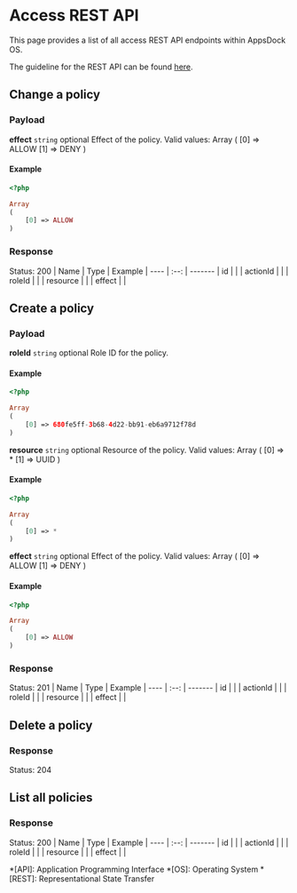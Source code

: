 # Access REST API

This page provides a list of all access REST API endpoints within AppsDock OS.

The guideline for the REST API can be found [here](../../../gettingstarted/guidelines/rest-api).

## Change a policy

### Payload
**effect** `string` optional
Effect of the policy.
Valid values: Array
(
    [0] => ALLOW
    [1] => DENY
)


#### Example
~~~php
<?php

Array
(
    [0] => ALLOW
)
~~~

### Response

Status: 200
| Name | Type | Example
| ---- | :--: | -------
| id |  | 
| actionId |  | 
| roleId |  | 
| resource |  | 
| effect |  | 


## Create a policy

### Payload
**roleId** `string` optional
Role ID for the policy.

#### Example
~~~php
<?php

Array
(
    [0] => 680fe5ff-3b68-4d22-bb91-eb6a9712f78d
)
~~~
**resource** `string` optional
Resource of the policy.
Valid values: Array
(
    [0] => *
    [1] => UUID
)


#### Example
~~~php
<?php

Array
(
    [0] => *
)
~~~
**effect** `string` optional
Effect of the policy.
Valid values: Array
(
    [0] => ALLOW
    [1] => DENY
)


#### Example
~~~php
<?php

Array
(
    [0] => ALLOW
)
~~~

### Response

Status: 201
| Name | Type | Example
| ---- | :--: | -------
| id |  | 
| actionId |  | 
| roleId |  | 
| resource |  | 
| effect |  | 


## Delete a policy

### Response

Status: 204


## List all policies

### Response

Status: 200
| Name | Type | Example
| ---- | :--: | -------
| id |  | 
| actionId |  | 
| roleId |  | 
| resource |  | 
| effect |  |

*[API]: Application Programming Interface
*[OS]: Operating System
*[REST]: Representational State Transfer
